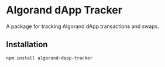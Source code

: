 # Algorand dApp Tracker

A package for tracking Algorand dApp transactions and swaps.

## Installation

```bash
npm install algorand-dapp-tracker